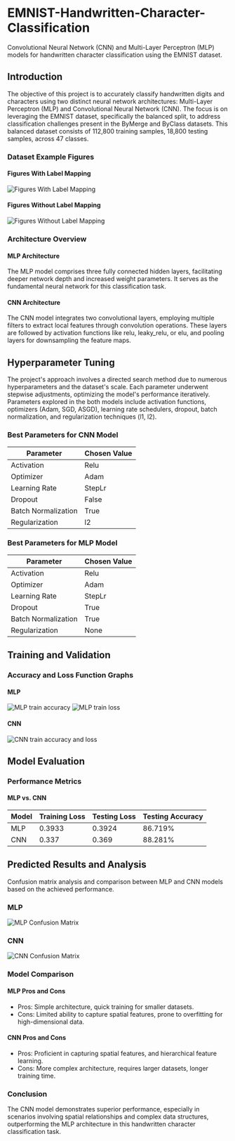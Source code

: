 # EMNIST-Handwritten-Character-Classification
Convolutional Neural Network (CNN) and Multi-Layer Perceptron (MLP) models for handwritten character classification using the EMNIST dataset.

## Introduction
The objective of this project is to accurately classify handwritten digits and characters using two distinct neural network architectures: Multi-Layer Perceptron (MLP) and Convolutional Neural Network (CNN). The focus is on leveraging the EMNIST dataset, specifically the balanced split, to address classification challenges present in the ByMerge and ByClass datasets. This balanced dataset consists of 112,800 training samples, 18,800 testing samples, across 47 classes.

### Dataset Example Figures
#### Figures With Label Mapping
![Figures With Label Mapping](https://github.com/sacadelmi/EMNIST-Handwritten-Character-Classification/blob/main/figures%20with%20label%20mapping.png)

#### Figures Without Label Mapping
![Figures Without Label Mapping](https://github.com/sacadelmi/EMNIST-Handwritten-Character-Classification/blob/main/figures%20without%20label%20mapping.png)

### Architecture Overview
#### MLP Architecture
The MLP model comprises three fully connected hidden layers, facilitating deeper network depth and increased weight parameters. It serves as the fundamental neural network for this classification task.

#### CNN Architecture
The CNN model integrates two convolutional layers, employing multiple filters to extract local features through convolution operations. These layers are followed by activation functions like relu, leaky_relu, or elu, and pooling layers for downsampling the feature maps.

## Hyperparameter Tuning
The project's approach involves a directed search method due to numerous hyperparameters and the dataset's scale. Each parameter underwent stepwise adjustments, optimizing the model's performance iteratively. Parameters explored in the both models include activation functions, optimizers (Adam, SGD, ASGD), learning rate schedulers, dropout, batch normalization, and regularization techniques (l1, l2).

### Best Parameters for CNN Model
| Parameter        | Chosen Value |
|------------------|--------------|
| Activation       | Relu         |
| Optimizer        | Adam         |
| Learning Rate    | StepLr       |
| Dropout          | False        |
| Batch Normalization | True      |
| Regularization   | l2           |

### Best Parameters for MLP Model
| Parameter         | Chosen Value |
|-------------------|--------------|
| Activation        | Relu         |
| Optimizer         | Adam         |
| Learning Rate     | StepLr       |
| Dropout           | True         |
| Batch Normalization | True       |
| Regularization    | None         |

## Training and Validation
### Accuracy and Loss Function Graphs
#### MLP
![MLP train accuracy](https://github.com/sacadelmi/EMNIST-Handwritten-Character-Classification/blob/main/MLP-train-val-accuracy.png)
![MLP train loss](https://github.com/sacadelmi/EMNIST-Handwritten-Character-Classification/blob/main/MLP-train-val-loss.png)

#### CNN
![CNN train accuracy and loss](https://github.com/sacadelmi/EMNIST-Handwritten-Character-Classification/blob/main/CNN-train-val-loss-accuracy.png)

## Model Evaluation
### Performance Metrics
#### MLP vs. CNN
| Model        | Training Loss | Testing Loss | Testing Accuracy |
|--------------|---------------|--------------|------------------|
| MLP          | 0.3933        | 0.3924       | 86.719%          |
| CNN          | 0.337         | 0.369        | 88.281%          |

## Predicted Results and Analysis
Confusion matrix analysis and comparison between MLP and CNN models based on the achieved performance.
### MLP
![MLP Confusion Matrix](https://github.com/sacadelmi/EMNIST-Handwritten-Character-Classification/blob/main/MLP-confusionmatrix.png)
### CNN
![CNN Confusion Matrix](https://github.com/sacadelmi/EMNIST-Handwritten-Character-Classification/blob/main/CNN-confusionmatrix.png)

### Model Comparison
#### MLP Pros and Cons
- Pros: Simple architecture, quick training for smaller datasets.
- Cons: Limited ability to capture spatial features, prone to overfitting for high-dimensional data.

#### CNN Pros and Cons
- Pros: Proficient in capturing spatial features, and hierarchical feature learning.
- Cons: More complex architecture, requires larger datasets, longer training time.

### Conclusion
The CNN model demonstrates superior performance, especially in scenarios involving spatial relationships and complex data structures, outperforming the MLP architecture in this handwritten character classification task.
